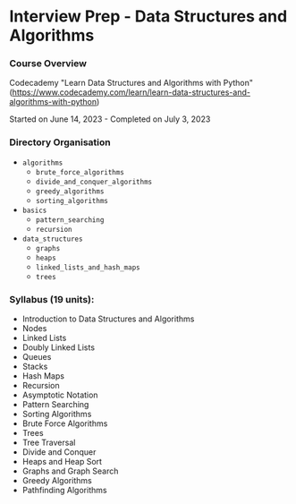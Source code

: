 # Interview Prep - Data Structures and Algorithms

### Course Overview
Codecademy "Learn Data Structures and Algorithms with Python" (https://www.codecademy.com/learn/learn-data-structures-and-algorithms-with-python)

Started on June 14, 2023 - Completed on July 3, 2023

### Directory Organisation
- `algorithms`
  - `brute_force_algorithms`
  - `divide_and_conquer_algorithms`
  - `greedy_algorithms`
  - `sorting_algorithms`
- `basics`
  - `pattern_searching`
  - `recursion`
- `data_structures`
  - `graphs`
  - `heaps`
  - `linked_lists_and_hash_maps`
  - `trees`

### Syllabus (19 units):
* Introduction to Data Structures and Algorithms
* Nodes
* Linked Lists
* Doubly Linked Lists
* Queues
* Stacks
* Hash Maps
* Recursion
* Asymptotic Notation
* Pattern Searching
* Sorting Algorithms
* Brute Force Algorithms
* Trees
* Tree Traversal
* Divide and Conquer
* Heaps and Heap Sort
* Graphs and Graph Search
* Greedy Algorithms
* Pathfinding Algorithms
